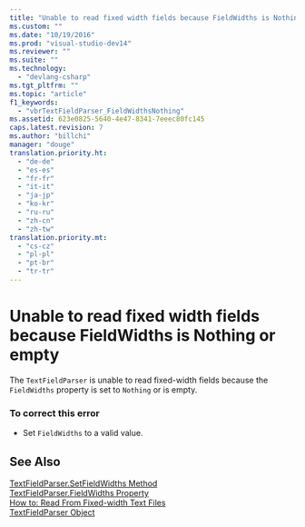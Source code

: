 ```yaml
---
title: "Unable to read fixed width fields because FieldWidths is Nothing or empty"
ms.custom: ""
ms.date: "10/19/2016"
ms.prod: "visual-studio-dev14"
ms.reviewer: ""
ms.suite: ""
ms.technology: 
  - "devlang-csharp"
ms.tgt_pltfrm: ""
ms.topic: "article"
f1_keywords: 
  - "vbrTextFieldParser_FieldWidthsNothing"
ms.assetid: 623e0825-5640-4e47-8341-7eeec80fc145
caps.latest.revision: 7
ms.author: "billchi"
manager: "douge"
translation.priority.ht: 
  - "de-de"
  - "es-es"
  - "fr-fr"
  - "it-it"
  - "ja-jp"
  - "ko-kr"
  - "ru-ru"
  - "zh-cn"
  - "zh-tw"
translation.priority.mt: 
  - "cs-cz"
  - "pl-pl"
  - "pt-br"
  - "tr-tr"
---
```

# Unable to read fixed width fields because FieldWidths is Nothing or empty
The `TextFieldParser` is unable to read fixed-width fields because the `FieldWidths` property is set to `Nothing` or is empty.  
  
### To correct this error  
  
-   Set `FieldWidths` to a valid value.  
  
## See Also  
 [TextFieldParser.SetFieldWidths Method](http://msdn.microsoft.com/en-us/958fed9f-e0f3-4fc5-83b4-386156bdf036)   
 [TextFieldParser.FieldWidths Property](http://msdn.microsoft.com/en-us/c6985360-60c6-494e-89e7-43b6b73f2597)   
 [How to: Read From Fixed-width Text Files](../Topic/How%20to:%20Read%20From%20Fixed-width%20Text%20Files%20in%20Visual%20Basic.md)   
 [TextFieldParser Object](../Topic/TextFieldParser%20Object.md)